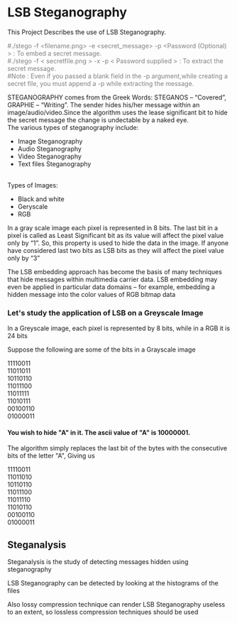 # LSB Steganography

This Project Describes the use of LSB Steganography.<br>

<p style="color: grey" >#./stego -f &lt;filename.png&gt; -e &lt;secret_message&gt; -p &lt;Password (Optional) &gt; : To embed a secret message. <br>
#./stego -f &lt; secretfile.png &gt; -x -p &lt; Password supplied &gt; : To extract the secret message.<br>
#Note : Even if you passed a blank field in the -p argument,while creating a secret file, you must append a -p while extracting the message. </P>

STEGANOGRAPHY  comes  from  the  Greek  Words:  STEGANOS  –  “Covered”,  GRAPHIE  –  “Writing”.
The sender hides his/her message within an image/audio/video.Since the algorithm uses the lease significant bit to hide the secret message the change is undectable by a naked eye.<br>
The various types of steganography include:
<br>
<ul>
  <li>Image Steganography</li>
  <li>Audio  Steganography</li>
  <li>Video Steganography</li>
  <li>Text files Steganography</li>
  </ul>
<br>
Types of Images:
<ul>
  <li>Black and white</li>
  <li>Geryscale</li>
  <li>RGB</li>
</ul>
<p>In a gray scale image each pixel is represented in 8 bits. The last bit in a pixel is called as Least Significant bit as its value will affect the pixel value only by “1”. So, this property is used to hide the data in the image. If anyone have considered last two bits as LSB bits as they will affect the pixel value only by “3”</P>
<p>  The  LSB  embedding  approach  has become the basis of many techniques that hide messages within multimedia carrier data. LSB embedding may even be  applied  in  particular  data  domains  –  for  example,  embedding  a  hidden  message  into  the  color  values  of  RGB bitmap data</p>

<h3>Let's study the application of LSB on a Greyscale Image</h3>
<p>In a Greyscale image, each pixel is represented by 8 bits, while in a RGB it is 24 bits</p>
<p>Suppose the following are some of the bits in a Grayscale image</p>
<p>11110011 <br> 11011011 <br>10110110 <br> 11011100<br>11011111 <br> 11010111 <br> 00100110 <br> 01000011</p>
<h4>You wish to hide "A" in it. The ascii value of "A" is 10000001.</h4>
<p>The algorithm simply replaces the last bit of the bytes with the consecutive bits of the letter "A", Giving us </p>
<p>11110011 <br> 11011010 <br>10110110 <br> 11011100<br>11011110 <br> 11010110 <br> 00100110 <br> 01000011</p>

<h2>Steganalysis</h2>
<p>Steganalysis is the study of detecting messages hidden using steganography</p>
<p>LSB Steganography can be detected by looking at the histograms of the files</p>
<p>Also lossy compression technique can render LSB Steganography useless to an extent, so lossless compression techniques should be used</p>


